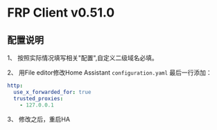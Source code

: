 # FRP Client v0.51.0

## 配置说明

1、 按照实际情况填写相关"配置",自定义二级域名必填。

2、 用File editor修改Home Assistant `configuration.yaml` 最后一行添加：

```yaml
http:
  use_x_forwarded_for: true
  trusted_proxies:
    - 127.0.0.1
```
3、 修改之后，重启HA